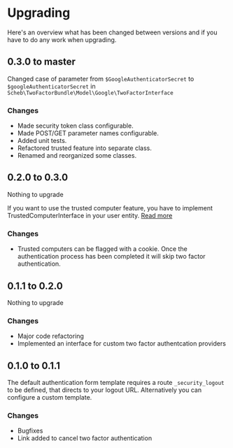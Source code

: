 Upgrading
=========

Here's an overview what has been changed between versions and if you have to do any work when upgrading. 

## 0.3.0 to master

Changed case of parameter from `$GoogleAuthenticatorSecret` to `$googleAuthenticatorSecret` in `Scheb\TwoFactorBundle\Model\Google\TwoFactorInterface`

### Changes
 - Made security token class configurable.
 - Made POST/GET parameter names configurable.
 - Added unit tests.
 - Refactored trusted feature into separate class.
 - Renamed and reorganized some classes.

## 0.2.0 to 0.3.0

Nothing to upgrade

If you want to use the trusted computer feature, you have to implement TrustedComputerInterface in your user entity. [Read more](Resources/doc/trusted_computer.md)

### Changes
 - Trusted computers can be flagged with a cookie. Once the authentication process has been completed it will skip two factor authentication.

## 0.1.1 to 0.2.0

Nothing to upgrade

### Changes
 - Major code refactoring
 - Implemented an interface for custom two factor authentcation providers

## 0.1.0 to 0.1.1

The default authentication form template requires a route `_security_logout` to be defined, that directs to your logout URL. Alternatively you can configure a custom template.

### Changes
 - Bugfixes
 - Link added to cancel two factor authentication
